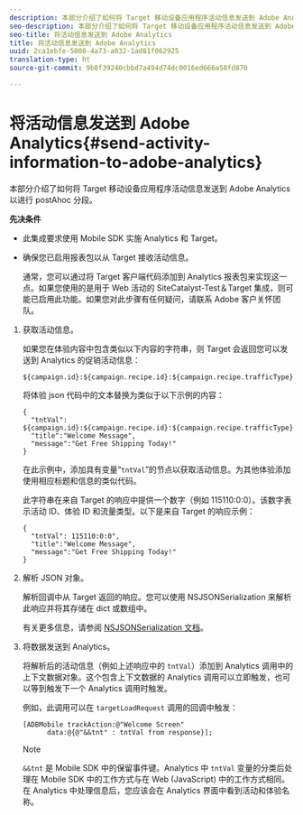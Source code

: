 ```yaml
---
description: 本部分介绍了如何将 Target 移动设备应用程序活动信息发送到 Adobe Analytics 以进行 postAhoc 分段。
seo-description: 本部分介绍了如何将 Target 移动设备应用程序活动信息发送到 Adobe Analytics 以进行 postAhoc 分段。
seo-title: 将活动信息发送到 Adobe Analytics
title: 将活动信息发送到 Adobe Analytics
uuid: 2ca1ebfe-5008-4a73-a032-1ad81f062925
translation-type: ht
source-git-commit: 9b8f39240cbbd7a494d74dc0016ed666a58fd870

---
```



# 将活动信息发送到 Adobe Analytics{#send-activity-information-to-adobe-analytics}

本部分介绍了如何将 Target 移动设备应用程序活动信息发送到 Adobe Analytics 以进行 postAhoc 分段。

**先决条件**

* 此集成要求使用 Mobile SDK 实施 Analytics 和 Target。
* 确保您已启用报表包以从 Target 接收活动信息。

   通常，您可以通过将 Target 客户端代码添加到 Analytics 报表包来实现这一点。如果您使用的是用于 Web 活动的 SiteCatalyst-Test＆Target 集成，则可能已启用此功能。如果您对此步骤有任何疑问，请联系 Adobe 客户关怀团队。

1. 获取活动信息。

   如果您在体验内容中包含类似以下内容的字符串，则 Target 会返回您可以发送到 Analytics 的促销活动信息：

   ```
   ${campaign.id}:${campaign.recipe.id}:${campaign.recipe.trafficType}
   ```

   将体验 json 代码中的文本替换为类似于以下示例的内容：

   ```
   { 
     "tntVal": ${campaign.id}:${campaign.recipe.id}:${campaign.recipe.trafficType}", 
     "title":"Welcome Message", 
     "message":"Get Free Shipping Today!" 
   }
   ```

   在此示例中，添加具有变量“`tntVal`”的节点以获取活动信息。为其他体验添加使用相应标题和信息的类似代码。

   此字符串在来自 Target 的响应中提供一个数字（例如 115110:0:0）。该数字表示活动 ID、体验 ID 和流量类型。以下是来自 Target 的响应示例：

   ```
   { 
     "tntVal": 115110:0:0", 
     "title":"Welcome Message", 
     "message":"Get Free Shipping Today!" 
   }
   ```

1. 解析 JSON 对象。

   解析回调中从 Target 返回的响应。您可以使用 NSJSONSerialization 来解析此响应并将其存储在 dict 或数组中。

   有关更多信息，请参阅 [NSJSONSerialization 文档](https://developer.apple.com/library/ios/documentation/Foundation/Reference/NSJSONSerialization_Class/#//apple_ref/occ/clm/NSJSONSerialization/JSONObjectWithData:options:error)。
1. 将数据发送到 Analytics。

   将解析后的活动信息（例如上述响应中的 `tntVal`）添加到 Analytics 调用中的上下文数据对象。这个包含上下文数据的 Analytics 调用可以立即触发，也可以等到触发下一个 Analytics 调用时触发。

   例如，此调用可以在 `targetLoadRequest` 调用的回调中触发：

   ```
   [ADBMobile trackAction:@"Welcome Screen"  
         data:@{@"&&tnt" : tntVal from response}];
   ```

   >[!NOTE]
   >
   >`&&tnt` 是 Mobile SDK 中的保留事件键。Analytics 中 `tntVal` 变量的分类后处理在 Mobile SDK 中的工作方式与在 Web (JavaScript) 中的工作方式相同。在 Analytics 中处理信息后，您应该会在 Analytics 界面中看到活动和体验名称。

